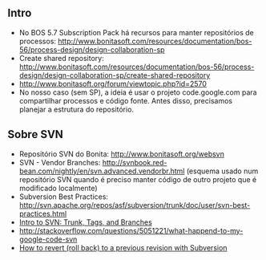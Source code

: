## Intro ##

  * No BOS 5.7 Subscription Pack há recursos para manter repositórios de processos: http://www.bonitasoft.com/resources/documentation/bos-56/process-design/design-collaboration-sp
  * Create shared repository: http://www.bonitasoft.com/resources/documentation/bos-56/process-design/design-collaboration-sp/create-shared-repository
  * http://www.bonitasoft.org/forum/viewtopic.php?id=2570
  * No nosso caso (sem SP), a ideia é usar o projeto code.google.com para compartilhar processos e código fonte. Antes disso, precisamos planejar a estrutura do repositório.

## Sobre SVN ##

  * Repositório SVN do Bonita: http://www.bonitasoft.org/websvn
  * SVN - Vendor Branches: http://svnbook.red-bean.com/nightly/en/svn.advanced.vendorbr.html (esquema usado num repositório SVN quando é preciso manter código de outro projeto que é modificado localmente)
  * Subversion Best Practices: http://svn.apache.org/repos/asf/subversion/trunk/doc/user/svn-best-practices.html
  * [Intro to SVN: Trunk, Tags, and Branches](http://geekswithblogs.net/CodeBlog/archive/2009/09/30/intro-to-svn-trunk-tags-and-branches.aspx)
  * http://stackoverflow.com/questions/5051221/what-happend-to-my-google-code-svn
  * [How to revert (roll back) to a previous revision with Subversion](http://aralbalkan.com/1381)